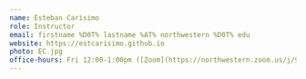 ```yaml
---
name: Esteban Carisimo
role: Instructor
email: firstname %D0T% lastname %AT% northwestern %D0T% edu
website: https://estcarisimo.github.io
photo: EC.jpg
office-hours: Fri 12:00-1:00pm ([Zoom](https://northwestern.zoom.us/j/95312343747))
---
```

